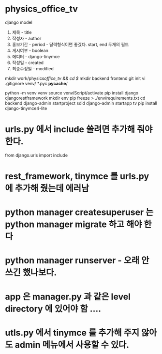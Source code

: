 # physics_office_tv

django model

1. 제목 - title
2. 작성자 - author
3. 홍보기간 - period - 달력형식이면 좋겠다. start, end 두개의 필드
4. 게시여부 - boolean
5. 에디터 - django-tinymce
6. 작성일 - created
7. 최종수정일 - modified

mkdir work/physics*office_tv && cd \$*
mkdir backend frontend
git init
vi .gitignore
venv/
\*.pyc
**pycache**/

python -m venv venv
source venv/Script/activate
pip install django djangorestframework
mkdir env
pip freeze > ./env/requirements.txt
cd backend
django-admin startproject sdid
django-admin startapp tv
pip install django-tinymce4-lite

# urls.py 에서 include 쓸려면 추가해 줘야 한다.

from django.urls import include

# rest_framework, tinymce 를 urls.py 에 추가해 줬는데 에러남

# python manager createsuperuser 는 python manager migrate 하고 해야 한다

# python manager runserver - 오래 안 쓰긴 했나보다.

# app 은 manager.py 과 같은 level directory 에 있어야 함 ....

# utls.py 에서 tinymce 를 추가해 주지 않아도 admin 메뉴에서 사용할 수 있다.
